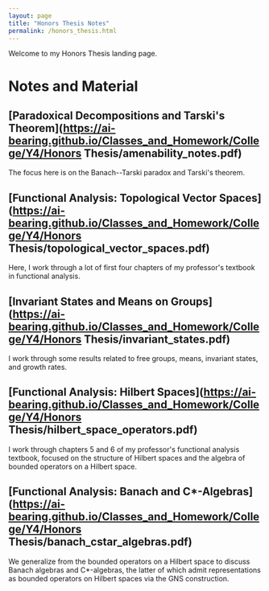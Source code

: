 ```yaml
---
layout: page
title: "Honors Thesis Notes"
permalink: /honors_thesis.html
---
```

Welcome to my Honors Thesis landing page.
# Notes and Material
## [Paradoxical Decompositions and Tarski's Theorem](https://ai-bearing.github.io/Classes_and_Homework/College/Y4/Honors Thesis/amenability_notes.pdf)
The focus here is on the Banach--Tarski paradox and Tarski's theorem.
## [Functional Analysis: Topological Vector Spaces](https://ai-bearing.github.io/Classes_and_Homework/College/Y4/Honors Thesis/topological_vector_spaces.pdf)
Here, I work through a lot of first four chapters of my professor's textbook in functional analysis.
## [Invariant States and Means on Groups](https://ai-bearing.github.io/Classes_and_Homework/College/Y4/Honors Thesis/invariant_states.pdf)
I work through some results related to free groups, means, invariant states, and growth rates.
## [Functional Analysis: Hilbert Spaces](https://ai-bearing.github.io/Classes_and_Homework/College/Y4/Honors Thesis/hilbert_space_operators.pdf)
I work through chapters 5 and 6 of my professor's functional analysis textbook, focused on the structure of Hilbert spaces and the algebra of bounded operators on a Hilbert space.
## [Functional Analysis: Banach and C*-Algebras](https://ai-bearing.github.io/Classes_and_Homework/College/Y4/Honors Thesis/banach_cstar_algebras.pdf)
We generalize from the bounded operators on a Hilbert space to discuss Banach algebras and C*-algebras, the latter of which admit representations as bounded operators on Hilbert spaces via the GNS construction.

